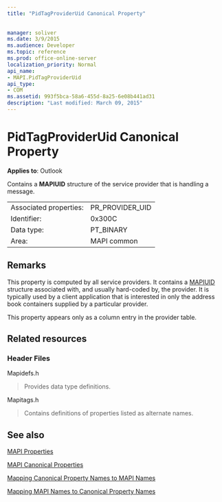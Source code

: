 ```yaml
---
title: "PidTagProviderUid Canonical Property"
 
 
manager: soliver
ms.date: 3/9/2015
ms.audience: Developer
ms.topic: reference
ms.prod: office-online-server
localization_priority: Normal
api_name:
- MAPI.PidTagProviderUid
api_type:
- COM
ms.assetid: 993f5bca-58a6-455d-8a25-6e08b441ad31
description: "Last modified: March 09, 2015"
---
```


# PidTagProviderUid Canonical Property

  
  
**Applies to**: Outlook 
  
Contains a **MAPIUID** structure of the service provider that is handling a message. 
  
|||
|:-----|:-----|
|Associated properties:  <br/> |PR_PROVIDER_UID  <br/> |
|Identifier:  <br/> |0x300C  <br/> |
|Data type:  <br/> |PT_BINARY  <br/> |
|Area:  <br/> |MAPI common  <br/> |
   
## Remarks

This property is computed by all service providers. It contains a [MAPIUID](mapiuid.md) structure associated with, and usually hard-coded by, the provider. It is typically used by a client application that is interested in only the address book containers supplied by a particular provider. 
  
This property appears only as a column entry in the provider table.
  
## Related resources

### Header Files

Mapidefs.h
  
> Provides data type definitions.
    
Mapitags.h
  
> Contains definitions of properties listed as alternate names.
    
## See also



[MAPI Properties](mapi-properties.md)
  
[MAPI Canonical Properties](mapi-canonical-properties.md)
  
[Mapping Canonical Property Names to MAPI Names](mapping-canonical-property-names-to-mapi-names.md)
  
[Mapping MAPI Names to Canonical Property Names](mapping-mapi-names-to-canonical-property-names.md)

